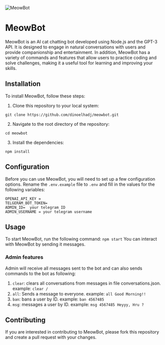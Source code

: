 ![MeowBot](https://i.imgur.com/Na3poBw.png)
# MeowBot 
MeowBot is an AI cat chatting bot developed using Node.js and the GPT-3 API. It is designed to engage in natural conversations with users and provide companionship and entertainment. In addition, MeowBot has a variety of commands and features that allow users to practice coding and solve challenges, making it a useful tool for learning and improving your skills.


## Installation

To install MeowBot, follow these steps:
 1.  Clone this repository to your local system:

    git clone https://github.com/dinoelhadj/meowbot.git

 2.  Navigate to the root directory of the repository:

    cd meowbot

 3.  Install the dependencies:

`npm install`

## Configuration
Before you can use MeowBot, you will need to set up a few configuration options.
Rename the `.env.example` file to `.env` and fill in the values for the following variables:

    OPENAI_API_KEY =
    TELGERAM_BOT_TOKEN=
    ADMIN_ID=  your telegram ID
    ADMIN_USERNAME = your telegram username
## Usage
To start MeowBot, run the following command:
`npm start`
You can interact with MeowBot by sending it messages.
### Admin features
Admin will receive all messages sent to the bot and can also sends commands to the bot as following:

 1. `clear`: clears all conversations from messages in file conversations.json. 
example:		`clear /`
 2. `all`: Sends a message to everyone.
example:  `all Good Morning!!`
 3. `ban`: bans a user by ID. 
example: `ban 4567485`
 4. `msg`: messages a user by ID.
example: `msg 4567485 Heyyy, Hru ?`

## Contributing

If you are interested in contributing to MeowBot, please fork this repository and create a pull request with your changes.
